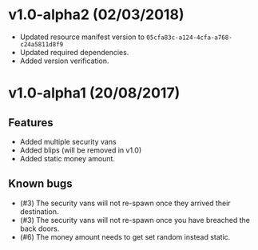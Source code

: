 # v1.0-alpha2 (02/03/2018)
- Updated resource manifest version to `05cfa83c-a124-4cfa-a768-c24a5811d8f9`
- Updated required dependencies.
- Added version verification.

# v1.0-alpha1 (20/08/2017)

## Features

- Added multiple security vans
- Added blips (will be removed in v1.0)
- Added static money amount.

## Known bugs

- (#3) The security vans will not re-spawn once they arrived their destination.
- (#3) The security vans will not re-spawn once you have breached the back doors.
- (#6) The money amount needs to get set random instead static.
